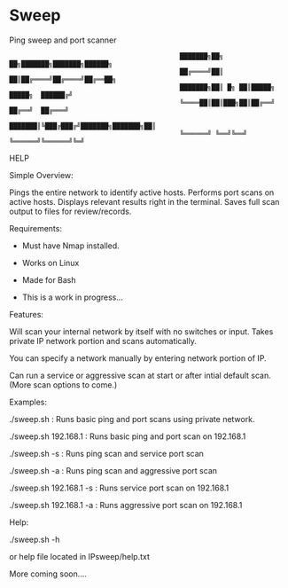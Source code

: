 # Sweep
Ping sweep and port scanner


                                               ███████╗██╗    ██╗███████╗███████╗██████╗
                                               ██╔════╝██║    ██║██╔════╝██╔════╝██╔══██╗
                                               ███████╗██║ █╗ ██║█████╗  █████╗  ██████╔╝
                                               ╚════██║██║███╗██║██╔══╝  ██╔══╝  ██╔═══╝ 
                                               ███████║╚███╔███╔╝███████╗███████╗██║     
                                               ╚══════╝ ╚══╝╚══╝ ╚══════╝╚══════╝╚═╝ 

HELP

Simple Overview: 

Pings the entire network to identify active hosts.
Performs port scans on active hosts.
Displays relevant results right in the terminal.
Saves full scan output to files for review/records. 

Requirements:

- Must have Nmap installed.
- Works on Linux 
- Made for Bash

- This is a work in progress...

Features:

Will scan your internal network by itself with no switches or input. 
Takes private IP network portion and scans automatically.

You can specify a network manually by entering network portion of IP.

Can run a service or aggressive scan at start or after intial default scan.
(More scan options to come.)

Examples:

./sweep.sh  : Runs basic ping and port scans using private network.

./sweep.sh 192.168.1 : Runs basic ping and port scan on 192.168.1

./sweep.sh -s : Runs ping scan and service port scan

./sweep.sh -a : Runs ping scan and aggressive port scan

./sweep.sh 192.168.1 -s : Runs service port scan on 192.168.1

./sweep.sh 192.168.1 -a : Runs aggressive port scan on 192.168.1

Help:

./sweep.sh -h

or help file located in IPsweep/help.txt 


More coming soon....
